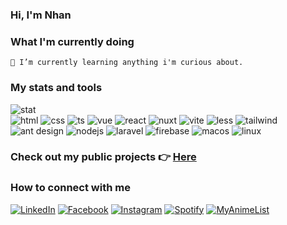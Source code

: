 ### Hi, I'm Nhan

### What I'm currently doing

    🌱 I’m currently learning anything i'm curious about.

### My stats and tools
<div class="stats-and-tools">
  <img src="https://github-readme-stats.vercel.app/api/top-langs/?username=cyantiz&theme=react&hide_border=false&include_all_commits=false&count_private=false&layout=compact" class="stats" alt="stat" />
  <div class="tools">
    <img src="https://img.shields.io/badge/html5-%23E34F26.svg?style=for-the-badge&logo=html5&logoColor=white" alt="html" />
    <img src="https://img.shields.io/badge/css3-%231572B6.svg?style=for-the-badge&logo=css3&logoColor=white" alt="css" />
    <img src="https://img.shields.io/badge/typescript-%23007ACC.svg?style=for-the-badge&logo=typescript&logoColor=white" alt="ts" />
    <img src="https://img.shields.io/badge/vue.js-%2335495e.svg?style=for-the-badge&logo=vue.js&logoColor=%234FC08D" alt="vue" />
    <img src="https://img.shields.io/badge/react-%2320232a.svg?style=for-the-badge&logo=react&logoColor=%2361DAFB" alt="react" />
    <img src="https://img.shields.io/badge/nuxt.js-%2335495e.svg?style=for-the-badge&logo=nuxt.js&logoColor=%234FC08D" alt="nuxt" />
    <img src="https://img.shields.io/badge/vite-%23646CFF.svg?style=for-the-badge&logo=vite&logoColor=white" alt="vite" />
    <img src="https://img.shields.io/badge/less-%231D365D.svg?style=for-the-badge&logo=less&logoColor=white" alt="less" />
    <img src="https://img.shields.io/badge/tailwindcss-%2338B2AC.svg?style=for-the-badge&logo=tailwind-css&logoColor=white" alt="tailwind" />
    <img src="https://img.shields.io/badge/ant_design-%230170FE.svg?style=for-the-badge&logo=ant-design&logoColor=white" alt="ant design" />
    <img src="https://img.shields.io/badge/node.js-%2343853D.svg?style=for-the-badge&logo=node.js&logoColor=white" alt="nodejs" />
    <img src="https://img.shields.io/badge/laravel-%23FF2D20.svg?style=for-the-badge&logo=laravel&logoColor=white" alt="laravel" />
    <img src="https://img.shields.io/badge/firebase-%23039BE5.svg?style=for-the-badge&logo=firebase" alt="firebase" />
    <img src="https://img.shields.io/badge/macOS-000000?style=for-the-badge&logo=apple&logoColor=white" alt="macos" />
    <img src="https://img.shields.io/badge/linux-FCC624?style=for-the-badge&logo=linux&logoColor=black" alt="linux" />
  </div>
</div>


### Check out my public projects 👉 <a href="https://github.com/cyantiz?tab=repositories" target="_blank">Here</a>

### How to connect with me

<a href="https://www.linkedin.com/in/nguyenvanhoangnhan/" target="_blank"><img src="https://img.shields.io/badge/LinkedIn-%230077B5.svg?&style=for-the-badge&logo=linkedin&logoColor=white" alt="LinkedIn"></a>
<a href="https://www.facebook.com/nguyenvanhoangnhan" target="_blank"><img src="https://img.shields.io/badge/Facebook-%231877F2.svg?&style=for-the-badge&logo=facebook&logoColor=white" alt="Facebook"></a>
<a href="https://www.instagram.com/_emok1d/" target="_blank"><img src="https://img.shields.io/badge/Instagram-%23E4405F.svg?&style=for-the-badge&logo=instagram&logoColor=white" alt="Instagram"></a>
<a href="https://open.spotify.com/user/lztzi0uzfhm1xltinqaswr0fy" target="_blank"><img src="https://img.shields.io/badge/Spotify-%231ED760.svg?&style=for-the-badge&logo=spotify&logoColor=white" alt="Spotify"></a>
<a href="https://myanimelist.net/profile/hoangnhan" target="_blank"><img src="https://img.shields.io/badge/MyAnimeList-%232C4F9D.svg?&style=for-the-badge&logo=MyAnimeList&logoColor=white" alt="MyAnimeList"></a>

